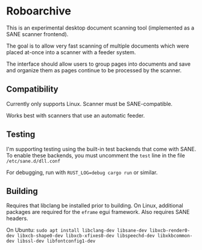 # Roboarchive

This is an experimental desktop document scanning tool (implemented as a SANE scanner frontend).

The goal is to allow very fast scanning of multiple documents which were placed at-once into a scanner with a feeder system.

The interface should allow users to group pages into documents and save and organize them as pages continue to be processed by the scanner.

## Compatibility

Currently only supports Linux.
Scanner must be SANE-compatible.

Works best with scanners that use an automatic feeder.

## Testing

I'm supporting testing using the built-in test backends that come with SANE.
To enable these backends, you must uncomment the `test` line in the file `/etc/sane.d/dll.conf`

For debugging, run with `RUST_LOG=debug cargo run` or similar.

## Building

Requires that libclang be installed prior to building.
On Linux, additional packages are required for the `eframe` egui framework.
Also requires SANE headers.

On Ubuntu: `sudo apt install libclang-dev libsane-dev libxcb-render0-dev libxcb-shape0-dev libxcb-xfixes0-dev libspeechd-dev libxkbcommon-dev libssl-dev libfontconfig1-dev`